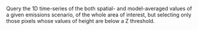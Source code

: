 
Query the 1D time-series of the both spatial- and model-averaged
values of a given emissions scenario, of the whole area of interest,
but selecting only those pixels whose values of height are below
a Z threshold.


